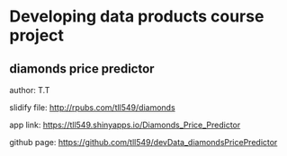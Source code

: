 # Developing data products course project

## diamonds price predictor

author: T.T

slidify file: http://rpubs.com/tll549/diamonds

app link: https://tll549.shinyapps.io/Diamonds_Price_Predictor

github page: https://github.com/tll549/devData_diamondsPricePredictor